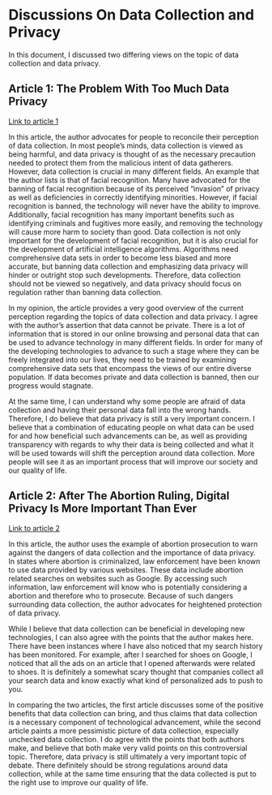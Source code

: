 # Discussions On Data Collection and Privacy

In this document, I discussed two differing views on the topic of data collection and data privacy. 

## Article 1: The Problem With Too Much Data Privacy          
[Link to article 1](https://time.com/6224484/data-privacy-problem/)

In this article, the author advocates for people to reconcile their perception of data collection. In most people’s minds, data collection is viewed as being harmful, and data privacy is thought of as the necessary precaution needed to protect them from the malicious intent of data gatherers. However, data collection is crucial in many different fields. An example that the author lists is that of facial recognition. Many have advocated for the banning of facial recognition because of its perceived “invasion” of privacy as well as deficiencies in correctly identifying minorities. However, if facial recognition is banned, the technology will never have the ability to improve. Additionally, facial recognition has many important benefits such as identifying criminals and fugitives more easily, and removing the technology will cause more harm to society than good. Data collection is not only important for the development of facial recognition, but it is also crucial for the development of artificial intelligence algorithms. Algorithms need comprehensive data sets in order to become less biased and more accurate, but banning data collection and emphasizing data privacy will hinder or outright stop such developments. Therefore, data collection should not be viewed so negatively, and data privacy should focus on regulation rather than banning data collection. 

In my opinion, the article provides a very good overview of the current perception regarding the topics of data collection and data privacy. I agree with the author’s assertion that data cannot be private. There is a lot of information that is stored in our online browsing and personal data that can be used to advance technology in many different fields. In order for many of the developing technologies to advance to such a stage where they can be freely integrated into our lives, they need to be trained by examining comprehensive data sets that encompass the views of our entire diverse population. If data becomes private and data collection is banned, then our progress would stagnate. 

At the same time, I can understand why some people are afraid of data collection and having their personal data fall into the wrong hands. Therefore, I do believe that data privacy is still a very important concern. I believe that a combination of educating people on what data can be used for and how beneficial such advancements can be, as well as providing transparency with regards to why their data is being collected and what it will be used towards will shift the perception around data collection. More people will see it as an important process that will improve our society and our quality of life. 

## Article 2: After The Abortion Ruling, Digital Privacy Is More Important Than Ever            
[Link to article 2](https://www.washingtonpost.com/opinions/2022/07/04/abortion-ruling-digital-privacy-important/)

In this article, the author uses the example of abortion prosecution to warn against the dangers of data collection and the importance of data privacy. In states where abortion is criminalized, law enforcement have been known to use data provided by various websites. These data include abortion related searches on websites such as Google. By accessing such information, law enforcement will know who is potentially considering a abortion and therefore who to prosecute. Because of such dangers surrounding data collection, the author advocates for heightened protection of data privacy. 

While I believe that data collection can be beneficial in developing new technologies, I can also agree with the points that the author makes here. There have been instances where I have also noticed that my search history has been monitored. For example, after I searched for shoes on Google, I noticed that all the ads on an article that I opened afterwards were related to shoes. It is definitely a somewhat scary thought that companies collect all your search data and know exactly what kind of personalized ads to push to you. 

In comparing the two articles, the first article discusses some of the positive benefits that data collection can bring, and thus claims that data collection is a necessary component of technological advancement, while the second article paints a more pessimistic picture of data collection, especially unchecked data collection. I do agree with the points that both authors make, and believe that both make very valid points on this controversial topic. Therefore, data privacy is still ultimately a very important topic of debate. There definitely should be strong regulations around data collection, while at the same time ensuring that the data collected is put to the right use to improve our quality of life. 